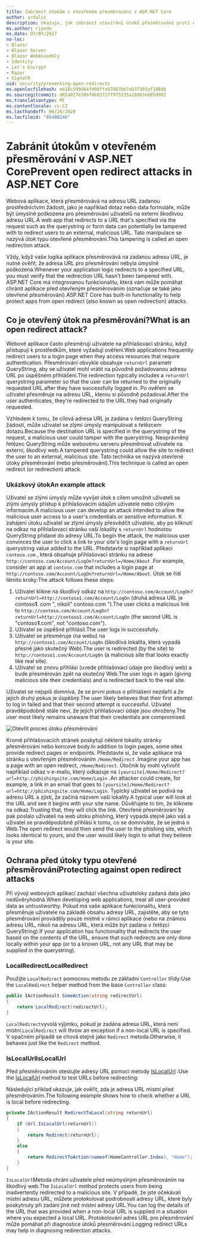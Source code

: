 ```yaml
---
title: Zabránit útokům v otevřeném přesměrování v ASP.NET Core
author: ardalis
description: Ukazuje, jak zabránit otevírání útoků přesměrování proti ASP.NET Core aplikaci.
ms.author: riande
ms.date: 07/07/2017
no-loc:
- Blazor
- Blazor Server
- Blazor WebAssembly
- Identity
- Let's Encrypt
- Razor
- SignalR
uid: security/preventing-open-redirects
ms.openlocfilehash: eb18c599d84fd08ffe97867b67a837303af188db
ms.sourcegitcommit: d65a027e78bf0b83727f975235a18863e685d902
ms.translationtype: MT
ms.contentlocale: cs-CZ
ms.lasthandoff: 06/26/2020
ms.locfileid: "85408146"
---
```

# <a name="prevent-open-redirect-attacks-in-aspnet-core"></a><span data-ttu-id="956e5-103">Zabránit útokům v otevřeném přesměrování v ASP.NET Core</span><span class="sxs-lookup"><span data-stu-id="956e5-103">Prevent open redirect attacks in ASP.NET Core</span></span>

<span data-ttu-id="956e5-104">Webová aplikace, která přesměrovává na adresu URL zadanou prostřednictvím žádosti, jako je například dotaz nebo data formuláře, může být úmyslně poškozena pro přesměrování uživatelů na externí škodlivou adresu URL.</span><span class="sxs-lookup"><span data-stu-id="956e5-104">A web app that redirects to a URL that's specified via the request such as the querystring or form data can potentially be tampered with to redirect users to an external, malicious URL.</span></span> <span data-ttu-id="956e5-105">Tato manipulace se nazývá útok typu otevřené přesměrování.</span><span class="sxs-lookup"><span data-stu-id="956e5-105">This tampering is called an open redirection attack.</span></span>

<span data-ttu-id="956e5-106">Vždy, když vaše logika aplikace přesměrovává na zadanou adresu URL, je nutné ověřit, že adresa URL pro přesměrování nebyla úmyslně poškozena.</span><span class="sxs-lookup"><span data-stu-id="956e5-106">Whenever your application logic redirects to a specified URL, you must verify that the redirection URL hasn't been tampered with.</span></span> <span data-ttu-id="956e5-107">ASP.NET Core má integrovanou funkcionalitu, která vám může pomáhat chránit aplikace před otevřeným přesměrováním (označuje se také jako otevřené přesměrování).</span><span class="sxs-lookup"><span data-stu-id="956e5-107">ASP.NET Core has built-in functionality to help protect apps from open redirect (also known as open redirection) attacks.</span></span>

## <a name="what-is-an-open-redirect-attack"></a><span data-ttu-id="956e5-108">Co je otevřený útok na přesměrování?</span><span class="sxs-lookup"><span data-stu-id="956e5-108">What is an open redirect attack?</span></span>

<span data-ttu-id="956e5-109">Webové aplikace často přesměrují uživatele na přihlašovací stránku, když přistupují k prostředkům, které vyžadují ověření.</span><span class="sxs-lookup"><span data-stu-id="956e5-109">Web applications frequently redirect users to a login page when they access resources that require authentication.</span></span> <span data-ttu-id="956e5-110">Přesměrování obvykle obsahuje `returnUrl` parametr QueryString, aby se uživatel mohl vrátit na původně požadovanou adresu URL po úspěšném přihlášení.</span><span class="sxs-lookup"><span data-stu-id="956e5-110">The redirection typically includes a `returnUrl` querystring parameter so that the user can be returned to the originally requested URL after they have successfully logged in.</span></span> <span data-ttu-id="956e5-111">Po ověření se uživatel přesměruje na adresu URL, kterou si původně požadoval.</span><span class="sxs-lookup"><span data-stu-id="956e5-111">After the user authenticates, they're redirected to the URL they had originally requested.</span></span>

<span data-ttu-id="956e5-112">Vzhledem k tomu, že cílová adresa URL je zadána v řetězci QueryString žádosti, může uživatel se zlými úmysly manipulovat s řetězcem dotazu.</span><span class="sxs-lookup"><span data-stu-id="956e5-112">Because the destination URL is specified in the querystring of the request, a malicious user could tamper with the querystring.</span></span> <span data-ttu-id="956e5-113">Neoprávněný řetězec QueryString může webovému serveru přesměrovat uživatele na externí, škodlivý web.</span><span class="sxs-lookup"><span data-stu-id="956e5-113">A tampered querystring could allow the site to redirect the user to an external, malicious site.</span></span> <span data-ttu-id="956e5-114">Tato technika se nazývá otevřené útoky přesměrování (nebo přesměrování).</span><span class="sxs-lookup"><span data-stu-id="956e5-114">This technique is called an open redirect (or redirection) attack.</span></span>

### <a name="an-example-attack"></a><span data-ttu-id="956e5-115">Ukázkový útok</span><span class="sxs-lookup"><span data-stu-id="956e5-115">An example attack</span></span>

<span data-ttu-id="956e5-116">Uživatel se zlými úmysly může vyvíjet útok s cílem umožnit uživateli se zlými úmysly přístup k přihlašovacím údajům uživatele nebo citlivým informacím.</span><span class="sxs-lookup"><span data-stu-id="956e5-116">A malicious user can develop an attack intended to allow the malicious user access to a user's credentials or sensitive information.</span></span> <span data-ttu-id="956e5-117">K zahájení útoku uživatel se zlými úmysly přesvědčit uživatele, aby po kliknutí na odkaz na přihlašovací stránku vaší lokality s `returnUrl` hodnotou QueryString přidané do adresy URL.</span><span class="sxs-lookup"><span data-stu-id="956e5-117">To begin the attack, the malicious user convinces the user to click a link to your site's login page with a `returnUrl` querystring value added to the URL.</span></span> <span data-ttu-id="956e5-118">Představte si například aplikaci `contoso.com` , která obsahuje přihlašovací stránku na adrese `http://contoso.com/Account/LogOn?returnUrl=/Home/About` .</span><span class="sxs-lookup"><span data-stu-id="956e5-118">For example, consider an app at `contoso.com` that includes a login page at `http://contoso.com/Account/LogOn?returnUrl=/Home/About`.</span></span> <span data-ttu-id="956e5-119">Útok se řídí těmito kroky:</span><span class="sxs-lookup"><span data-stu-id="956e5-119">The attack follows these steps:</span></span>

1. <span data-ttu-id="956e5-120">Uživatel klikne na škodlivý odkaz na `http://contoso.com/Account/LogOn?returnUrl=http://contoso1.com/Account/LogOn` (druhá adresa URL je contoso**1**. com ", nikoli" contoso.com ").</span><span class="sxs-lookup"><span data-stu-id="956e5-120">The user clicks a malicious link to `http://contoso.com/Account/LogOn?returnUrl=http://contoso1.com/Account/LogOn` (the second URL is "contoso**1**.com", not "contoso.com").</span></span>
2. <span data-ttu-id="956e5-121">Uživatel se úspěšně přihlásil.</span><span class="sxs-lookup"><span data-stu-id="956e5-121">The user logs in successfully.</span></span>
3. <span data-ttu-id="956e5-122">Uživatel se přesměruje (na webu) na `http://contoso1.com/Account/LogOn` (škodlivá lokalita, která vypadá přesně jako skutečný Web).</span><span class="sxs-lookup"><span data-stu-id="956e5-122">The user is redirected (by the site) to `http://contoso1.com/Account/LogOn` (a malicious site that looks exactly like real site).</span></span>
4. <span data-ttu-id="956e5-123">Uživatel se znovu přihlásí (uvede přihlašovací údaje pro škodlivý web) a bude přesměrován zpět na skutečný Web.</span><span class="sxs-lookup"><span data-stu-id="956e5-123">The user logs in again (giving malicious site their credentials) and is redirected back to the real site.</span></span>

<span data-ttu-id="956e5-124">Uživatel se nejspíš domnívá, že se první pokus o přihlášení nezdařil a že jejich druhý pokus je úspěšný.</span><span class="sxs-lookup"><span data-stu-id="956e5-124">The user likely believes that their first attempt to log in failed and that their second attempt is successful.</span></span> <span data-ttu-id="956e5-125">Uživatel pravděpodobně stále neví, že jejich přihlašovací údaje jsou ohroženy.</span><span class="sxs-lookup"><span data-stu-id="956e5-125">The user most likely remains unaware that their credentials are compromised.</span></span>

![Otevřít proces útoku přesměrování](preventing-open-redirects/_static/open-redirection-attack-process.png)

<span data-ttu-id="956e5-127">Kromě přihlašovacích stránek poskytují některé lokality stránky přesměrování nebo koncové body.</span><span class="sxs-lookup"><span data-stu-id="956e5-127">In addition to login pages, some sites provide redirect pages or endpoints.</span></span> <span data-ttu-id="956e5-128">Představte si, že vaše aplikace má stránku s otevřeným přesměrováním `/Home/Redirect` .</span><span class="sxs-lookup"><span data-stu-id="956e5-128">Imagine your app has a page with an open redirect, `/Home/Redirect`.</span></span> <span data-ttu-id="956e5-129">Útočník by mohl vytvořit například odkaz v e-mailu, který odkazuje na `[yoursite]/Home/Redirect?url=http://phishingsite.com/Home/Login` .</span><span class="sxs-lookup"><span data-stu-id="956e5-129">An attacker could create, for example, a link in an email that goes to `[yoursite]/Home/Redirect?url=http://phishingsite.com/Home/Login`.</span></span> <span data-ttu-id="956e5-130">Typický uživatel se podívá na adresu URL a zjistí, že začíná názvem vaší lokality.</span><span class="sxs-lookup"><span data-stu-id="956e5-130">A typical user will look at the URL and see it begins with your site name.</span></span> <span data-ttu-id="956e5-131">Důvěřujete to tím, že kliknete na odkaz.</span><span class="sxs-lookup"><span data-stu-id="956e5-131">Trusting that, they will click the link.</span></span> <span data-ttu-id="956e5-132">Otevřené přesměrování by pak poslalo uživateli na web útoku phishing, který vypadá stejně jako váš a uživatel se pravděpodobně přihlásí k tomu, co se domníváte, že se jedná o Web.</span><span class="sxs-lookup"><span data-stu-id="956e5-132">The open redirect would then send the user to the phishing site, which looks identical to yours, and the user would likely login to what they believe is your site.</span></span>

## <a name="protecting-against-open-redirect-attacks"></a><span data-ttu-id="956e5-133">Ochrana před útoky typu otevřené přesměrování</span><span class="sxs-lookup"><span data-stu-id="956e5-133">Protecting against open redirect attacks</span></span>

<span data-ttu-id="956e5-134">Při vývoji webových aplikací zachází všechna uživatelsky zadaná data jako nedůvěryhodná.</span><span class="sxs-lookup"><span data-stu-id="956e5-134">When developing web applications, treat all user-provided data as untrustworthy.</span></span> <span data-ttu-id="956e5-135">Pokud má vaše aplikace funkcionalitu, která přesměruje uživatele na základě obsahu adresy URL, zajistěte, aby se tyto přesměrování prováděly pouze místně v rámci aplikace (nebo na známou adresu URL, nikoli na adresu URL, která může být zadána v řetězci QueryString).</span><span class="sxs-lookup"><span data-stu-id="956e5-135">If your application has functionality that redirects the user based on the contents of the URL,  ensure that such redirects are only done locally within your app (or to a known URL, not any URL that may be supplied in the querystring).</span></span>

### <a name="localredirect"></a><span data-ttu-id="956e5-136">LocalRedirect</span><span class="sxs-lookup"><span data-stu-id="956e5-136">LocalRedirect</span></span>

<span data-ttu-id="956e5-137">Použijte `LocalRedirect` pomocnou metodu ze základní `Controller` třídy:</span><span class="sxs-lookup"><span data-stu-id="956e5-137">Use the `LocalRedirect` helper method from the base `Controller` class:</span></span>

```csharp
public IActionResult SomeAction(string redirectUrl)
{
    return LocalRedirect(redirectUrl);
}
```

<span data-ttu-id="956e5-138">`LocalRedirect`vyvolá výjimku, pokud je zadána adresa URL, která není místní.</span><span class="sxs-lookup"><span data-stu-id="956e5-138">`LocalRedirect` will throw an exception if a non-local URL is specified.</span></span> <span data-ttu-id="956e5-139">V opačném případě se chová stejně jako `Redirect` metoda.</span><span class="sxs-lookup"><span data-stu-id="956e5-139">Otherwise, it behaves just like the `Redirect` method.</span></span>

### <a name="islocalurl"></a><span data-ttu-id="956e5-140">IsLocalUrl</span><span class="sxs-lookup"><span data-stu-id="956e5-140">IsLocalUrl</span></span>

<span data-ttu-id="956e5-141">Před přesměrováním otestujte adresy URL pomocí metody [IsLocalUrl](/dotnet/api/Microsoft.AspNetCore.Mvc.IUrlHelper.islocalurl#Microsoft_AspNetCore_Mvc_IUrlHelper_IsLocalUrl_System_String_) :</span><span class="sxs-lookup"><span data-stu-id="956e5-141">Use the [IsLocalUrl](/dotnet/api/Microsoft.AspNetCore.Mvc.IUrlHelper.islocalurl#Microsoft_AspNetCore_Mvc_IUrlHelper_IsLocalUrl_System_String_) method to test URLs before redirecting:</span></span>

<span data-ttu-id="956e5-142">Následující příklad ukazuje, jak ověřit, zda je adresa URL místní před přesměrováním.</span><span class="sxs-lookup"><span data-stu-id="956e5-142">The following example shows how to check whether a URL is local before redirecting.</span></span>

```csharp
private IActionResult RedirectToLocal(string returnUrl)
{
    if (Url.IsLocalUrl(returnUrl))
    {
        return Redirect(returnUrl);
    }
    else
    {
        return RedirectToAction(nameof(HomeController.Index), "Home");
    }
}
```

<span data-ttu-id="956e5-143">`IsLocalUrl`Metoda chrání uživatele před neúmyslným přesměrováním na škodlivý web.</span><span class="sxs-lookup"><span data-stu-id="956e5-143">The `IsLocalUrl` method protects users from being inadvertently redirected to a malicious site.</span></span> <span data-ttu-id="956e5-144">V případě, že jste očekávali místní adresu URL, můžete protokolovat podrobnosti adresy URL, které byly poskytnuty při zadání jiné než místní adresy URL.</span><span class="sxs-lookup"><span data-stu-id="956e5-144">You can log the details of the URL that was provided when a non-local URL is supplied in a situation where you expected a local URL.</span></span> <span data-ttu-id="956e5-145">Protokolování adres URL pro přesměrování může pomáhat při diagnostice útoků přesměrování.</span><span class="sxs-lookup"><span data-stu-id="956e5-145">Logging redirect URLs may help in diagnosing redirection attacks.</span></span>
